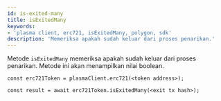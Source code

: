 ```yaml
---
id: is-exited-many
title: isExitedMany
keywords:
- 'plasma client, erc721, isExitedMany, polygon, sdk'
description: 'Memeriksa apakah sudah keluar dari proses penarikan.'
---
```


Metode `isExitedMany` memeriksa apakah sudah keluar dari proses penarikan. Metode ini akan menampilkan nilai boolean.

```
const erc721Token = plasmaClient.erc721(<token address>);

const result = await erc721Token.isExitedMany(<exit tx hash>);

```
